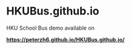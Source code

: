 # HKUBus.github.io
HKU School Bus 
demo available on 

**https://peterzh6.github.io/HKUBus.github.io/**
